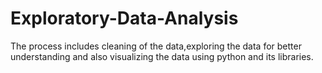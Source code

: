# Exploratory-Data-Analysis
The process includes cleaning of the data,exploring the data for better understanding and also visualizing the data using python and its libraries.
